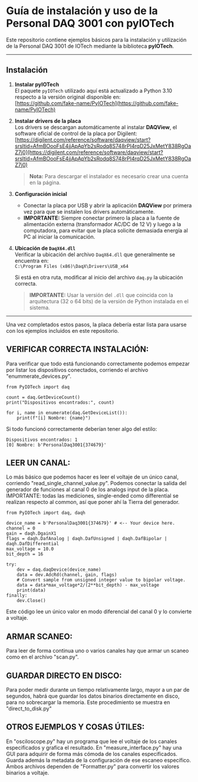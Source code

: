 # Guía de instalación y uso de la Personal DAQ 3001 con pyIOTech

Este repositorio contiene ejemplos básicos para la instalación y utilización de la Personal DAQ 3001 de IOTech mediante la biblioteca **pyIOTech**.

---

## Instalación

1. **Instalar pyIOTech**  
   El paquete `pyIOTech` utilizado aquí está actualizado a Python 3.10 respecto a la versión original disponible en:  
   [https://github.com/fake-name/PyIOTech](https://github.com/fake-name/PyIOTech)

2. **Instalar drivers de la placa**  
   Los drivers se descargan automáticamente al instalar **DAQView**, el software oficial de control de la placa por Digilent:  
   [https://digilent.com/reference/software/daqview/start?srsltid=AfmBOooFsE4jjApApYb2sRodq8S748rPI4rqD25JxMetY838RgOaZ7j0](https://digilent.com/reference/software/daqview/start?srsltid=AfmBOooFsE4jjApApYb2sRodq8S748rPI4rqD25JxMetY838RgOaZ7j0)  

   > **Nota:** Para descargar el instalador es necesario crear una cuenta en la página.

3. **Configuración inicial**  
   - Conectar la placa por USB y abrir la aplicación **DAQView** por primera vez para que se instalen los drivers automáticamente.  
   - **IMPORTANTE:** Siempre conectar primero la placa a la fuente de alimentación externa (transformador AC/DC de 12 V) y luego a la computadora, para evitar que la placa solicite demasiada energía al PC al iniciar la comunicación.

4. **Ubicación de `DaqX64.dll`**  
   Verificar la ubicación del archivo `DaqX64.dll` que generalmente se encuentra en:  
   `C:\Program Files (x86)\DaqX\Drivers\USB_x64`  

   Si está en otra ruta, modificar al inicio del archivo `daq.py` la ubicación correcta.  

   > **IMPORTANTE:** Usar la versión del `.dll` que coincida con la arquitectura (32 o 64 bits) de la versión de Python instalada en el sistema.

---

Una vez completados estos pasos, la placa debería estar lista para usarse con los ejemplos incluidos en este repositorio.


## VERIFICAR CORRECTA INSTALACIÓN:
Para verificar que todo está funcionando correctamente podemos empezar por listar los dispositivos conectados, corriendo el archivo "enummerate_devices.py". 

```
from PyIOTech import daq

count = daq.GetDeviceCount()  
print("Dispositivos encontrados:", count)

for i, name in enumerate(daq.GetDeviceList()):
    print(f"[i] Nombre: {name}")
``` 

Si todo funcionó correctamente deberían tener algo del estilo: 
```
Dispositivos encontrados: 1
[0] Nombre: b'PersonalDaq3001{374679}'
```

## LEER UN CANAL:
Lo más básico que podemos hacer es leer el voltaje de un único canal, corriendo "read_single_channel_value.py". Podemos conectar la salida del generador de funciones al canal 0 de los analogs input de la placa. IMPORTANTE: todas las mediciones, single-ended como differential se realizan respecto al common, así que poner ahí la Tierra del generador. 

```
from PyIOTech import daq, daqh

device_name = b'PersonalDaq3001{374679}' # <-- Your device here.
channel = 0
gain = daqh.DgainX1
flags = daqh.DafAnalog | daqh.DafUnsigned | daqh.DafBipolar | daqh.DafDifferential
max_voltage = 10.0
bit_depth = 16

try:
    dev = daq.daqDevice(device_name)
    data = dev.AdcRd(channel, gain, flags)
    # Convert sample from unsigned integer value to bipolar voltage.
    data = data*max_voltage*2/(2**bit_depth) - max_voltage
    print(data)
finally:
    dev.Close()
```

Este código lee un único valor en modo diferencial del canal 0 y lo convierte a voltaje. 

## ARMAR SCANEO:
Para leer de forma continua uno o varios canales hay que armar un scaneo como en el archivo "scan.py".

## GUARDAR DIRECTO EN DISCO:
Para poder medir durante un tiempo relativamente largo, mayor a un par de segundos, habrá que guardar los datos binarios directamente en disco, para no sobrecargar la memoria. 
Este procedimiento se muestra en "direct_to_disk.py"

## OTROS EJEMPLOS Y COSAS ÚTILES:
En "osciloscope.py" hay un programa que lee el voltaje de los canales especificados y grafica el resultado. 
En "measure_interface.py" hay una GUI para adquirir de forma más cómoda de los canales especificados. Guarda además la metadata de la configuración de ese escaneo específico. 
Ambos archivos dependen de "Formatter.py" para convertir los valores binarios a voltaje.  

